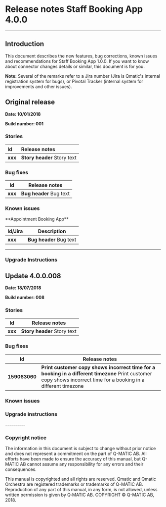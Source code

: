<h1>Release notes Staff Booking App 4.0.0</h1>

----------

<h2>Introduction</h2>

This document describes the new features, bug corrections, known issues and recommendations for Staff Booking App 1.0.0. If you want to know about connector changes details or similar, this document is for you.

**Note:** Several of the remarks refer to a Jira number (Jira is Qmatic&#39;s internal registration system for bugs), or Pivotal Tracker (internal system for improvements and other issues).


<h2>Original release</h2>

**Date: 10/01/2018** 
 
**Build number: 001** 

<h3>Stories</h3>

| **Id** | **Release notes** |
| :--- | :--- |
| **xxx** | **Story header** Story text |

<h3>Bug fixes</h3>

| **Id** | **Release notes** |
| --- | --- |
| **xxx** | **Bug header** Bug text |


<h3>Known issues</h3>
**Appointment Booking App**

| **Id/Jira** | **Description** |
| --- | --- |
| **xxx** | **Bug header** Bug text |
---
<h3>Upgrade Instructions</h3>


<h2>Update 4.0.0.008</h2>

**Date: 18/07/2018**
 
**Build number: 008**

<h3>Stories</h3>

| **Id** | **Release notes** |
| --- | --- |
| **xxx** | **Story header** Story text |

<h3>Bug fixes</h3>

| **Id** | **Release notes** |
| --- | --- |
| **159063060** | **Print customer copy shows incorrect time for a booking in a different timezone** Print customer copy shows incorrect time for a booking in a different timezone |

<h3>Known issues</h3>

<h3>Upgrade instructions</h3> 
----------

<h3>Copyright notice</h3>

The information in this document is subject to change without prior notice and does not represent a commitment on the part of Q-MATIC AB. All efforts have been made to ensure the accuracy of this manual, but Q-MATIC AB cannot assume any responsibility for any errors and their consequences. 

This manual is copyrighted and all rights are reserved. 
Qmatic and Qmatic Orchestra are registered trademarks or trademarks of Q-MATIC AB. 
Reproduction of any part of this manual, in any form, is not allowed, unless written permission is given by Q‑MATIC AB. 
COPYRIGHT © Q-MATIC AB, 2018.

